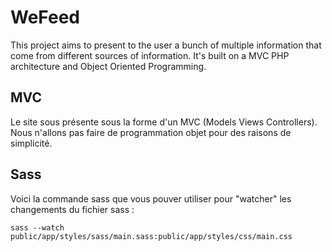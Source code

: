 # WeFeed
This project aims to present to the user a bunch of multiple information that come from different sources of information. It's built on a MVC PHP architecture and Object Oriented Programming.

## MVC
Le site sous présente sous la forme d'un MVC (Models Views Controllers). Nous n'allons pas faire de programmation objet pour des raisons de simplicité.

## Sass

Voici la commande sass que vous pouver utiliser pour "watcher" les changements du fichier sass :
```
sass --watch public/app/styles/sass/main.sass:public/app/styles/css/main.css
```
